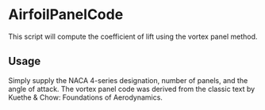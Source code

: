 # AirfoilPanelCode
This script will compute the coefficient of lift using the vortex panel method. 

## Usage
Simply supply the NACA 4-series designation, number of panels, and the angle of attack. The vortex panel code was derived from the classic text by Kuethe & Chow: Foundations of Aerodynamics.
